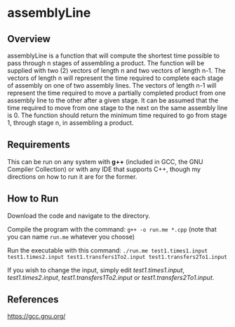 # assemblyLine

## Overview
assemblyLine is a function that will compute the shortest time possible to pass through n stages of assembling a product. The function will be supplied with two (2) vectors of length n and two vectors of length n-1. The vectors of length n will represent the time required to complete each stage of assembly on one of two assembly lines. The vectors of length n-1 will represent the time required to move a partially completed product from one assembly line to the other after a given stage. It can be assumed that the time required to move from one stage to the next on the same assembly line is 0. The function should return the minimum time required to go from stage 1, through stage n, in assembling a product.

## Requirements
This can be run on any system with **g++** (included in GCC, the GNU Compiler Collection) or with any IDE that supports C++, though my directions on how to run it are for the former.

## How to Run
Download the code and navigate to the directory.

Compile the program with the command: `g++ -o run.me *.cpp` (note that you can name `run.me` whatever you choose)

Run the executable with this command:
`./run.me test1.times1.input test1.times2.input test1.transfers1To2.input test1.transfers2To1.input`

If you wish to change the input, simply edit *test1.times1.input*, *test1.times2.input*, *test1.transfers1To2.input* or *test1.transfers2To1.input*.

## References
https://gcc.gnu.org/